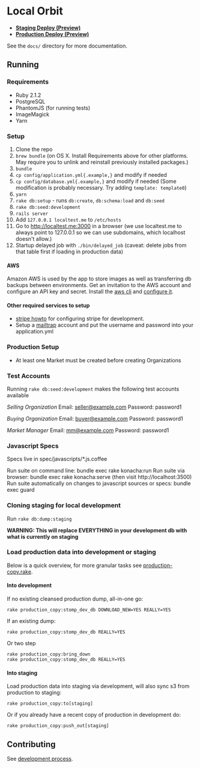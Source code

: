 # Local Orbit

* **[Staging Deploy (Preview)](https://github.com/LocalOrbit/localorbit/compare/staging...master)**
* **[Production Deploy (Preview)](https://github.com/LocalOrbit/localorbit/compare/production...staging)**

See the `docs/` directory for more documentation.

## Running

### Requirements

* Ruby 2.1.2
* PostgreSQL
* PhantomJS (for running tests)
* ImageMagick
* Yarn

### Setup

1. Clone the repo
2. `brew bundle` (on OS X. Install Requirements above for other platforms. May require you to unlink and reinstall previously installed packages.)
3. `bundle`
4. `cp config/application.yml{.example,}` and modify if needed
5. `cp config/database.yml{.example,}` and modify if needed (Some modification is probably necessary. Try adding `template: template0`)
6. `yarn`
7. `rake db:setup` - runs `db:create`, `db:schema:load` and `db:seed`
8. `rake db:seed:development`
9. `rails server`
10. Add `127.0.0.1 localtest.me` to `/etc/hosts`
11. Go to http://localtest.me:3000 in a browser (we use localtest.me to always point to 127.0.0.1 so we can use subdomains, which localhost doesn't allow.)
12. Startup delayed job with `./bin/delayed_job` (caveat: delete jobs from that table first if loading in production data)

#### AWS

Amazon AWS is used by the app to store images as well as transferring db backups between environments.
Get an invitation to the AWS account and configure an API key and secret. Install the [aws cli](https://docs.aws.amazon.com/cli/latest/userguide/installing.html) and [configure it](https://docs.aws.amazon.com/cli/latest/userguide/cli-chap-getting-started.html).

#### Other required services to setup

* [stripe howto](docs/stripe_in_development.md) for configuring stripe for development.
* Setup a [mailtrap](https://mailtrap.io/) account and put the username and password into your application.yml


### Production Setup

* At least one Market must be created before creating Organizations

### Test Accounts
Running `rake db:seed:development` makes the following test accounts available

*Selling Organization*
Email: seller@example.com
Password: password1

*Buying Organization*
Email: buyer@example.com
Password: password1

*Market Manager*
Email: mm@example.com
Password: password1

### Javascript Specs

Specs live in spec/javascripts/\*.js.coffee

Run suite on command line:  bundle exec rake konacha:run
Run suite via browser:  bundle exec rake konacha:serve (then visit http://localhost:3500)
Run suite automatically on changes to javascript sources or specs:  bundle exec guard


### Cloning staging for local development

Run `rake db:dump:staging`

**WARNING: This will replace EVERYTHING in your development db with what is currently on staging**

### Load production data into development or staging

Below is a quick overview, for more granular tasks see [production-copy.rake](lib/tasks/production-copy.rake).

#### Into development

If no existing cleansed production dump, all-in-one go:

    rake production_copy:stomp_dev_db DOWNLOAD_NEW=YES REALLY=YES

If an existing dump:

    rake production_copy:stomp_dev_db REALLY=YES

Or two step

    rake production_copy:bring_down
    rake production_copy:stomp_dev_db REALLY=YES

#### Into staging

Load production data into staging via development, will also sync s3 from production to staging:

    rake production_copy:to[staging]

Or if you already have a recent copy of production in development do:

    rake production_copy:push_out[staging]


## Contributing

See [development process](docs/development_process.md).
